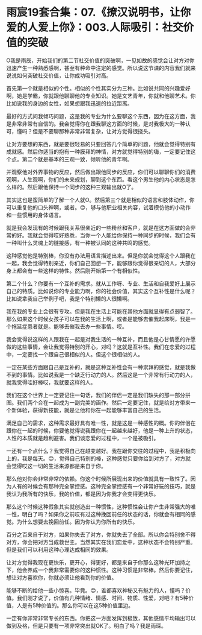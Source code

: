 # 雨宸19套合集：07.《撩汉说明书，让你爱的人爱上你》：003.人际吸引：社交价值的突破

O我是雨辰，开始我们的第二节社交价值的突破啊，一见如故的感觉会让对方对你迅速产生一种熟悉感啊，甚至有种命中注定的感觉。所以说这节课的内容我们就来说说如何突破社交价值，让你成功吸引对高。

首先第一个就是相似的个性。相似的个性其实分为三种。比如说共同的兴趣爱好啊，她是学霸，你就跟他聊聊他的专业知识。她是文艺青年，你就和他聊艺术。你比如说我的身边的女性，如果想跟我迅速的拉近距离。

最好的方式问我倾巧问题，这是我的专业为什么要聊这个东西，因为在这方面，我是非常非常有自信的。我会觉得你在跟我聊这方面的时候，是对我极大的一种认可，懂吗？但是不要聊那种非常非常复杂，让对方觉得很挠头。

让对方要想的东西，就是要很轻易的只要回答几个简单的问题，他就会觉得特别有成就感。然后你适当的抱有一种膜拜的神情，对方就觉得特别的嗨，一定要记住这个点。第二个就是基本的三观一致，倾听他的青年啊。

并观察他对外界事物的反应，然后做出跟他同步的反应，你们可以聊聊你们的消费观啊，人生观啊，你们的未来规划，聊到这个东西。看这个男生他的内心状态是怎么样的。然后跟他保持一个同步的这种三观输出就O了。

其实这也是蛮简单的了解一个人就O。然后第三个就是相似的语言和肢体动作，你可以重复他的口头禅啊，或者。😊，够与他职业相关内容，试着模仿他的小动作和一些惯用的身体语言。

就是我会发现有的时候跟我关系很亲近的一些粉丝和客户，就是在这方面做的会非常的好。我就会觉得哎好熟悉，当你一个人能给你保持一种同步的时候，我们会有一种叫什么灵魂上的链接感，有一种被认同的这种共鸣的感觉。

这种感觉他是特别棒，你没有办法用语言描述出来。但是你就会觉得这个人跟我在一起，我会觉得特别亲近，你们自己回想一下，能够跟你觉得很亲切的人，大部分身上都会有一些这样的特性。然后刚开始第一个有相似性。

第二个什么？你要有一个互补的需求。就从工作呀、专业、生活和自我爱好上展示自己的特质。比如说你的专业能力啊，你的社会价值，其实这个互补性是什么呢？比如说拿我自己举例子吧，我是个特别懒的人很懒啊。

我在我的专业上会很有专攻。但是我在生活上可能在其他方面就显得有点弱智了。那么如果这个时候女孩子可以在我的生活上啊，或者是能够去催我起床啊，我是一个拖延症患者就是。能够去催我去办一些事情。哎。

我会觉得说这样的人跟我在一起是对我生活的一种互补，而且他是心甘情愿的许愿做的这些事情，会让我觉得特别的开心，对吗？这就是互补性。我们在恋爱的过程中，一定要找一个跟自己很相似的人。但这个很相似的人。

一定在某些方面跟自己是互补的，就是这种互补性会有一种崇拜的感觉，就是我做不到的事情。比如说我是一个缺乏行动力的人。然后这是一个非常有行动力的人，就我觉得哇好棒哎，我就要这样的人。

我们在这个世界上一定要记住一句话，我们的伴侣一定是我们缺失的那一部分拼图。我们两个合在一起成为一副完美的画作。然后一定要记住，就是给对方带来一个新体验，获得新技能，就是让他和你在一起能够丰富自己的生活。

满足自己的需求，这种需求最好具有唯一性，就是这是一种感性的概。你的伴侣在跟你在一起的时候，你要他觉得说我跟你在一起越来越好，他是一种上升的状态，人性的本质就是趋利避害。我们谈恋爱的过程中，一个是被吸引。

一还有一个点什么？我觉得自己在越变越好。我在跟你交往的过程中，我是积极向上的，我是每天。😊，觉得自己特别的棒，这种感觉只要你给到对方了，对方就会觉得哎这一切的生活来源都是来自于你。

那么他对你会非常非常的依赖。你这个时候所展现出来的价值就具有一致性了。因为人有的时候会有那种完全掌控感。这种完全掌控感有一个非常好玩的技巧，就是我认为我所有的快乐，我的价值，都是因为你我才会变得更快乐。

那么这个时候这种假象其实就创造出一种惯性，这种惯性会让你产生非常强大的唯一性，明白了吗？如果你之前哎有过这种挽回前任的状态的话，你就会有相同的感觉。为什么想要去挽回前任。因为你认为你所有的快乐。

百分之百来自于对方，如果你失去了对方，你就失去了全部。所以你会特别舍不得对方，你会把对方当成救世主。当然其实在我们恋爱中，这种状态不会特别严重。但是我们可以利用这种心理达成相同的效果。

让对方觉得我现在更快乐，更开心，得更好，都是来自于你那么这种光环加持之下，他会养成一个我非常需要你的这种惯性。这种习惯是非常棒。然后你要记住，想让对方喜欢你，你就必须让他看到你的价值。

能够不断的给他一些小惊喜。毕竟。😊，谁都喜欢神秘又有魅力的人，懂吗？价值。我们刚才说了，价值有几种情绪、情感、时间、物质、性爱，对吧？有5种价值，人是有5种价值的。那么你可以在这5种价值里边。

一定有你非常非常专长的东西。你把这一方面发挥到极致，其他感情平均输出可以做到及格，但是只要有一项非常突出就OK了。明白了吗？我是雨琛。

